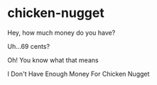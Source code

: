 # chicken-nugget

Hey, how much money do you have?

Uh...69 cents?

Oh! You know what that means

I Don't Have Enough Money For Chicken Nugget
